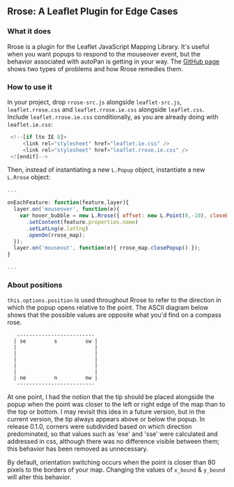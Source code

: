 ## Rrose: A Leaflet Plugin for Edge Cases

### What it does

Rrose is a plugin for the Leaflet JavaScript Mapping Library. It's useful when you want popups to respond to the mouseover event, but the behavior associated with autoPan is getting in your way.  The [GitHub page](http://erictheise.github.com/rrose/) shows two types of problems and how Rrose remedies them.

### How to use it

In your project, drop `rrose-src.js` alongside `leaflet-src.js`, `leaflet.rrose.css` and `leaflet.rrose.ie.css` alongside `leaflet.css`. Include `leaflet.rrose.ie.css` conditionally, as you are already doing with `leaflet.ie.css`:

```javascript
 <!--[if lte IE 8]>
     <link rel="stylesheet" href="leaflet.ie.css" />
     <link rel="stylesheet" href="leaflet.rrose.ie.css" />
 <![endif]-->
 ```

Then, instead of instantiating a new `L.Popup` object, instantiate a new `L.Rrose` object:


```javascript
...

onEachFeature: function(feature,layer){
  layer.on('mouseover', function(e){
    var hover_bubble = new L.Rrose({ offset: new L.Point(0,-10), closeButton: false, autoPan: false })
      .setContent(feature.properties.name)
      .setLatLng(e.latlng)
      .openOn(rrose_map);
  });
  layer.on('mouseout', function(e){ rrose_map.closePopup() });
}

...
```

### About positions

`this.options.position` is used throughout Rrose to refer to the direction in which the popup opens relative to the point. The ASCII diagram below shows that the possible values are opposite what you'd find on a compass rose.

```
   -------------------------
  | se         s         sw |
  |                         |
  |                         |
  |                         |
  |                         |
  |                         |
  | ne         n         nw |
   -------------------------
```

 At one point, I had the notion that the tip should be placed alongside the popup when the point was closer to the left or right edge of the map than to the top or bottom. I may revisit this idea in a future version, but in the current version, the tip always appears above or below the popup. In release 0.1.0, corners were subdivided based on which direction predominated, so that values such as 'ese' and 'sse' were calculated and addressed in css, although there was no difference visible between them; this behavior has been removed as unnecessary.
 
 By default, orientation switching occurs when the point is closer than 80 pixels to the borders of your map.  Changing the values of ```x_bound``` & ```y_bound``` will alter this behavior.
